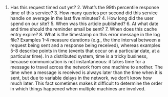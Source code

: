 1.  Has this request timed out yet? 2.  What’s the 99th percentile response time of this service? 3.  How many queries per second did this service handle on average in the last five minutes? 4.  How long did the user spend on our site? 5.  When was this article published? 6.  At what date and time should the reminder email be sent? 7.  When does this cache entry expire? 8.  What is the timestamp on this error message in the log file? 
Examples 1–4 measure durations (e.g., the time interval between a request being sent and a
response being received), whereas examples 5–8 describe points in time (events that occur on a
particular date, at a particular time). 
In a distributed system, time is a tricky business, because communication is not instantaneous: it
takes time for a message to travel across the network from one machine to another. The time when a
message is received is always later than the time when it is sent, but due to variable delays in the
network, we don’t know how much later. This fact sometimes makes it difficult to determine the order
in which things happened when multiple machines are involved.